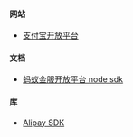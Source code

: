 #### 网站
- [支付宝开放平台](https://open.alipay.com/)

#### 文档
- [蚂蚁金服开放平台 node sdk](https://www.yuque.com/chenqiu/alipay-node-sdk/config-plantform)

#### 库
- [Alipay SDK](https://github.com/alipay/alipay-sdk-nodejs-all)
